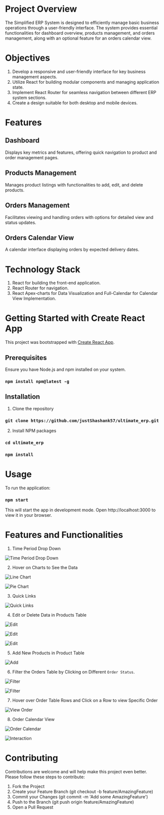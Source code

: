 # Project Overview

The Simplified ERP System is designed to efficiently manage basic business operations through a user-friendly interface. The system provides essential functionalities for dashboard overview, products management, and orders management, along with an optional feature for an orders calendar view.

# Objectives

1. Develop a responsive and user-friendly interface for key business management aspects.
2. Utilize React for building modular components and managing application state.
3. Implement React Router for seamless navigation between different ERP system sections.
4. Create a design suitable for both desktop and mobile devices.

# Features

## Dashboard

Displays key metrics and features, offering quick navigation to product and order management pages.

## Products Management

Manages product listings with functionalities to add, edit, and delete products.

## Orders Management 

Facilitates viewing and handling orders with options for detailed view and status updates.

## Orders Calendar View
A calendar interface displaying orders by expected delivery dates.

# Technology Stack

1. React for building the front-end application.
2. React Router for navigation.
3. React Apex-charts for Data Visualization and Full-Calendar for Calendar View Implementation.


# Getting Started with Create React App

This project was bootstrapped with [Create React App](https://github.com/facebook/create-react-app).

## Prerequisites

Ensure you have Node.js and npm installed on your system.

### `npm install npm@latest -g`

## Installation

1. Clone the repository

### `git clone https://github.com/justShashank57/ultimate_erp.git`

2. Install NPM packages

### `cd ultimate_erp`
### `npm install`

# Usage

To run the application:

### `npm start`

This will start the app in development mode. Open http://localhost:3000 to view it in your browser.

# Features and Functionalities

1. Time Period Drop Down

![Time Period Drop Down](/Screenshots/dropDown.png)

2. Hover on Charts to See the Data

![Line Chart](/Screenshots/lineChartHover.png)

![Pie Chart](/Screenshots/pieChart.png)

3. Quick Links

![Quick Links](/Screenshots/quickLinks.png)

4. Edit or Delete Data in Products Table

![Edit](/Screenshots/product1.png)

![Edit](/Screenshots/product2.png)

![Edit](/Screenshots/product3.png)

5. Add New Products in Product Table

![Add](/Screenshots/add.png)

6. Filter the Orders Table by Clicking on Different `Order Status`.

![Filter](/Screenshots/filter1.png)

![Filter](/Screenshots/filter2.png)

7. Hover over Order Table Rows and Click on a Row to view Specific Order

![View Order](/Screenshots/viewOrder.png)

8. Order Calendar View

![Order Calendar](/Screenshots/calendarView.png)

![Interaction](/Screenshots/orderOnDate.png)

# Contributing

Contributions are welcome and will help make this project even better. Please follow these steps to contribute:

1. Fork the Project
2. Create your Feature Branch (git checkout -b feature/AmazingFeature)
3. Commit your Changes (git commit -m 'Add some AmazingFeature')
4. Push to the Branch (git push origin feature/AmazingFeature)
5. Open a Pull Request


